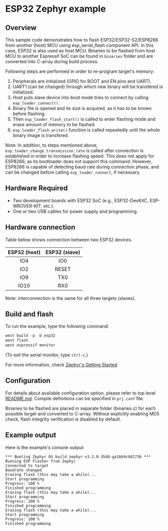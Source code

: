 # ESP32 Zephyr example

## Overview

This sample code demonstrates how to flash ESP32/ESP32-S2/ESP8266 from another (host) MCU using
esp_serial_flash component API. In this case, ESP32 is also used as host MCU.
Binaries to be flashed from host MCU to another Espressif SoC can be found in `binaries` folder
and are converted into C-array during build process.

Following steps are performed in order to re-program target's memory:

1. Peripherals are initialized (GPIO for BOOT and EN pins and UART).
2. UART1 (can be changed) through which new binary will be transfered is initialized.
3. Host puts slave device into boot mode tries to connect by calling `esp_loader_connect()`.
4. Binary file is opened and its size is acquired, as it has to be known before flashing.
5. Then `esp_loader_flash_start()` is called to enter flashing mode and erase amount of memory to be flashed.
6. `esp_loader_flash_write()` function is called repeatedly until the whole binary image is transfered.

Note: In addition, to steps mentioned above, `esp_loader_change_transmission_rate`  is called after connection
is established in order to increase flashing speed. This does not apply for ESP8266, as its bootloader
does not support this command. However, ESP8266 is capable of detecting baud rate during connection
phase, and can be changed before calling `esp_loader_connect`, if necessary.

## Hardware Required

* Two development boards with ESP32 SoC (e.g., ESP32-DevKitC, ESP-WROVER-KIT, etc.).
* One or two USB cables for power supply and programming.

## Hardware connection

Table below shows connection between two ESP32 devices.

| ESP32 (host) | ESP32 (slave) |
|:------------:|:-------------:|
|    IO4       |      IO0      |
|    IO2       |     RESET     |
|    IO9       |      TX0      |
|    IO10      |      RX0      |

Note: interconnection is the same for all three targets (slaves).

## Build and flash

To run the example, type the following command:

```c
west build -p -b esp32
west flash
west espressif monitor
```

(To exit the serial monitor, type ``ctrl-c``.)

For more information, check [Zephyr's Getting Started](https://docs.zephyrproject.org/latest/develop/getting_started/index.html)

## Configuration

For details about available configuration option, please refer to top level [README.md](../../README.md).
Compile definitions can be specified in `prj.conf` file.

Binaries to be flashed are placed in separate folder (binaries.c) for each possible target and converted to C-array. Without explicitly enabling MD5 check, flash integrity verification is disabled by default.

## Example output

Here is the example's console output:

```
*** Booting Zephyr OS build zephyr-v3.2.0-3548-ga1bb9c9d1736 ***
Running ESP Flasher from Zephyr
Connected to target
Baudrate changed
Erasing flash (this may take a while)...
Start programming
Progress: 100 %
Finished programming
Erasing flash (this may take a while)...
Start programming
Progress: 100 %
Finished programming
Erasing flash (this may take a while)...
Start programming
Progress: 100 %
Finished programming
```
